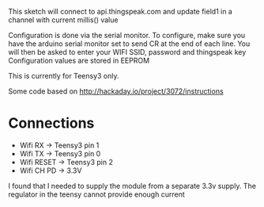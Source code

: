 This sketch will connect to api.thingspeak.com and update field1 in a channel with current millis() value

Configuration is done via the serial monitor. To configure, make sure you have the arduino serial monitor set to send CR at the end of each line.
You will then be asked to enter your WIFI SSID, password and thingspeak key
Configuration values are stored in EEPROM

This is currently for Teensy3 only.

Some code based on http://hackaday.io/project/3072/instructions

Connections
===========

 * Wifi RX -> Teensy3 pin 1
 * Wifi TX -> Teensy3 pin 0
 * Wifi RESET -> Teensy3 pin 2
 * Wifi CH PD -> 3.3V

I found that I needed to supply the module from a separate 3.3v supply. The regulator in the teensy cannot provide enough current


